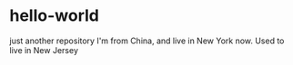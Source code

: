 # hello-world
just another repository
I'm from China, and live in New York now.
Used to live in New Jersey
